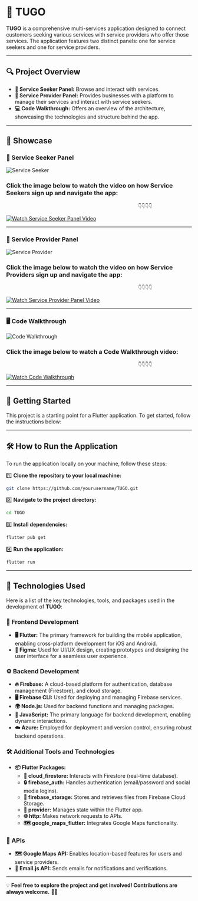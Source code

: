 # 🚀 TUGO

**TUGO** is a comprehensive multi-services application designed to connect customers seeking various services with service providers who offer those services. The application features two distinct panels: one for service seekers and one for service providers.

---

## 🔍 Project Overview

- **🛒 Service Seeker Panel:** Browse and interact with services.
- **🏢 Service Provider Panel:** Provides businesses with a platform to manage their services and interact with service seekers.
- **💻 Code Walkthrough:** Offers an overview of the architecture, showcasing the technologies and structure behind the app.

---

## 🎥 Showcase

### 📱 Service Seeker Panel
![Service Seeker](souwar/5.png)

### **Click the image below to watch the video on how Service Seekers sign up and navigate the app:**

                                                      👇👇👇👇  
[![Watch Service Seeker Panel Video](souwar/6.png)](https://youtu.be/tTpeZyNlGSw)

---

### 🏰 Service Provider Panel
![Service Provider](souwar/3.png)

### **Click the image below to watch the video on how Service Providers sign up and navigate the app:**

                                                      👇👇👇👇  
[![Watch Service Provider Panel Video](souwar/4.png)](https://youtu.be/sxzRsnJE1yA)

---

### 🖥️ Code Walkthrough
![Code Walkthrough](souwar/1.png)

### **Click the image below to watch a Code Walkthrough video:**

                                                      👇👇👇👇  
[![Watch Code Walkthrough](souwar/2.png)](https://youtu.be/7serYYUUOfQ)

---

## 🚀 Getting Started

This project is a starting point for a Flutter application. To get started, follow the instructions below:

---

## 🛠️ How to Run the Application

To run the application locally on your machine, follow these steps:

1️⃣ **Clone the repository to your local machine:**
   ```bash
   git clone https://github.com/yourusername/TUGO.git
   ```  

2️⃣ **Navigate to the project directory:**
   ```bash
   cd TUGO
   ```  

3️⃣ **Install dependencies:**
   ```bash
   flutter pub get
   ```  

4️⃣ **Run the application:**
   ```bash
   flutter run
   ```  

---

## 🔧 Technologies Used

Here is a list of the key technologies, tools, and packages used in the development of **TUGO**:

### 🎨 Frontend Development
- **🖥️ Flutter:** The primary framework for building the mobile application, enabling cross-platform development for iOS and Android.
- **🎨 Figma:** Used for UI/UX design, creating prototypes and designing the user interface for a seamless user experience.

### ⚙️ Backend Development
- **🔥 Firebase:** A cloud-based platform for authentication, database management (Firestore), and cloud storage.
- **🖥️ Firebase CLI:** Used for deploying and managing Firebase services.
- **🌍 Node.js:** Used for backend functions and managing packages.
- **📜 JavaScript:** The primary language for backend development, enabling dynamic interactions.
- **☁️ Azure:** Employed for deployment and version control, ensuring robust backend operations.

### 🛠️ Additional Tools and Technologies
- **📦 Flutter Packages:**
    - **📡 cloud_firestore:** Interacts with Firestore (real-time database).
    - **🔒 firebase_auth:** Handles authentication (email/password and social media logins).
    - **📂 firebase_storage:** Stores and retrieves files from Firebase Cloud Storage.
    - **🔄 provider:** Manages state within the Flutter app.
    - **🌐 http:** Makes network requests to APIs.
    - **🗺️ google_maps_flutter:** Integrates Google Maps functionality.

### 🔗 APIs
- **🗺️ Google Maps API:** Enables location-based features for users and service providers.
- **📧 Email.js API:** Sends emails for notifications and verifications.

---

💡 **Feel free to explore the project and get involved! Contributions are always welcome.** 🚀🔥  
